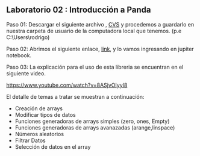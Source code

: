 ## Laboratorio 02 : Introducción a Panda

Paso 01: Descargar el siguiente archivo , [CVS](data/dataset.csv) y procedemos a guardarlo en nuestra carpeta de usuario de la computadora local que tenemos. (p.e C:\Users\rodrigo)

Paso 02: Abrimos el siguiente enlace, [link](source/lab02-pandas.ipynb), y lo vamos ingresando en jupiter notebook.

Paso 03: La explicación para el uso de esta libreria se encuentran en el siguiente video.

https://www.youtube.com/watch?v=8ASjvOIyyl8

El detalle de temas a tratar se muestran a continuación:

- Creación de arrays
- Modificar tipos de datos
- Funciones generadoras de arrays simples (zero, ones, Empty)
- Funciones generadoras de arrays avanazadas (arange,linspace)
- Números aleatorios
- Filtrar Datos
- Selección de datos en el array